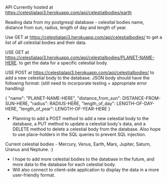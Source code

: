 API Currently hosted at https://celestialapi3.herokuapp.com/api/celestialbodies/earth

Reading data from my postgresql database - celestial bodies name, distance from sun, radius, length of day and length of year.

Use GET at https://celestialapi3.herokuapp.com/api/celestialbodies/ to get a list of all celestial bodies and their data.

USE GET at https://celestialapi3.herokuapp.com/api/celestialbodies/PLANET-NAME-HERE. to get the data for a specific celestial body.

USE POST at https://celestialapi3.herokuapp.com/api/celestialbodies/ to add a new celestial body to the database.
JSON body should have the following format: (still need to incorporate testing + appropriate error handling)

{
"name": "PLANET-NAME-HERE",
"distance_from_sun": DISTANCE-FROM-SUN-HERE,
"radius": RADIUS-HERE,
"length_of_day": LENGTH-OF-DAY-HERE,
"length_of_year": LENGTH-OF-YEAR-HERE
}

-   Planning to add a POST method to add a new celestial body to the database, a PUT method to update a celestial body's data, and a DELETE method to delete a celestial body from the database. Also hope to use place-holders in the SQL queries to prevent SQL injection.

Current celestial bodies - Mercury, Venus, Earth, Mars, Jupiter, Saturn, Uranus and Neptune. :)

-   I hope to add more celestial bodies to the database in the future, and more data to the database for each celestial body.
-   Will also connect to client-side application to display the data in a more user-friendly format.
